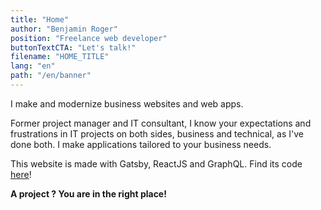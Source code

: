 ```yaml
---
title: "Home"
author: "Benjamin Roger"
position: "Freelance web developer"
buttonTextCTA: "Let's talk!"
filename: "HOME_TITLE"
lang: "en"
path: "/en/banner"
---
```


I make and modernize business websites and web apps.

Former project manager and IT consultant, I know your expectations and frustrations in IT projects on both sides, business and technical, as I've done both. I make applications tailored to your business needs.

This website is made with Gatsby, ReactJS and GraphQL. Find its code [here](https://github.com/Benjamin-Roger/gatsby-resume/)!


**A project ? You are in the right place!**